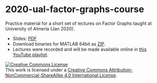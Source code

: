 # 2020-ual-factor-graphs-course

Practice material for a short set of lectures on Factor Graphs taught at University of Almeria (Jan 2020).

- Slides: [PDF](http://ingmec.ual.es/~jlblanco/papers/2020-introduction-factor-graphs_JLBlanco.pdf)
- Download binaries for MATLAB 64bit as [ZIP](https://github.com/jlblancoc/2020-ual-factor-graphs-course/archive/master.zip).
- Lectures were recorded and will be made available online in [this YouTube playlist](https://www.youtube.com/playlist?list=PLOJ3GF0x2_eWtGXfZ5Ne1Jul5L-6Q76Sz).


<a rel="license" href="http://creativecommons.org/licenses/by-nc-sa/4.0/"><img alt="Creative Commons License" style="border-width:0" src="https://i.creativecommons.org/l/by-nc-sa/4.0/88x31.png" /></a><br />This work is licensed under a <a rel="license" href="http://creativecommons.org/licenses/by-nc-sa/4.0/">Creative Commons Attribution-NonCommercial-ShareAlike 4.0 International License</a>.
